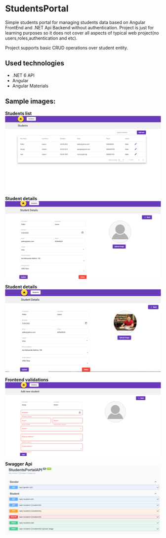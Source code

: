 # StudentsPortal
Simple students portal for managing students data based on Angular FrontEnd and .NET Api Backend without authentication. Project is just for learning purposes so it does not cover all aspects of typical web project(no users,roles,authentication and etc).

Project supports basic CRUD operations over student entity.

## Used technologies
* .NET 6 API
* Angular
* Angular Materials

## Sample images:

**Students list**
![Home view](SampleImages/list.PNG) 

**Student details**
![Student details](SampleImages/details.PNG) 

**Student details**
![Student details 2](SampleImages/details2.PNG) 

**Frontend validations**
![Validations](SampleImages/error.PNG) 

**Swagger Api**
![Api](SampleImages/api.PNG)
